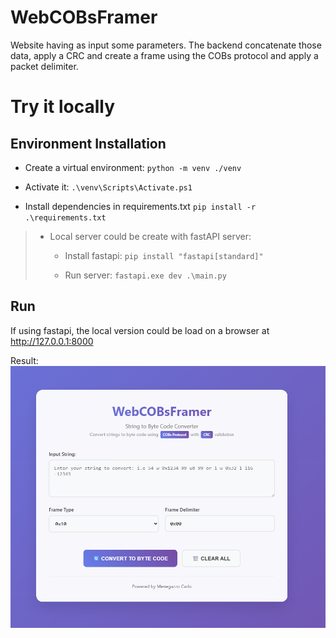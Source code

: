 
# WebCOBsFramer

Website having as input some parameters. The backend concatenate those data, apply a CRC and create a frame using the COBs protocol and apply a packet delimiter.

  

# Try it locally

## Environment Installation
- Create a virtual environment:
  `python -m venv ./venv`
  
- Activate it:
 `.\venv\Scripts\Activate.ps1`

- Install dependencies in requirements.txt
 `pip install -r .\requirements.txt `


> - Local server could be create with fastAPI server:
>
>	- Install fastapi:
 >`pip install "fastapi[standard]" `
>
>	- Run server:
> `fastapi.exe dev .\main.py `
 
 ## Run
 If using fastapi, the local version could be load on a browser at http://127.0.0.1:8000

Result:
![WebCOBsFramer interface](/images/landingPage.png)